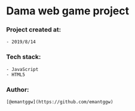 # Dama web game project

### Project created at:

    - 2019/8/14

### Tech stack:

    - JavaScript
    - HTML5

### Author:

    [@emantggw](https://github.com/emantggw)
